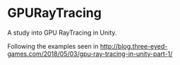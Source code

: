 # GPURayTracing
A study into GPU RayTracing in Unity.

Following the examples seen in http://blog.three-eyed-games.com/2018/05/03/gpu-ray-tracing-in-unity-part-1/
